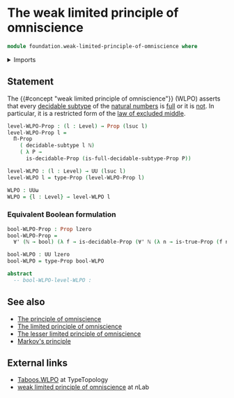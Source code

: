 # The weak limited principle of omniscience

```agda
module foundation.weak-limited-principle-of-omniscience where
```

<details><summary>Imports</summary>

```agda
open import elementary-number-theory.natural-numbers

open import foundation.booleans
open import foundation.disjunction
open import foundation.negation
open import foundation.universal-quantification
open import foundation.universe-levels
open import foundation.decidable-subtypes

open import foundation-core.decidable-propositions
open import foundation-core.propositions
open import foundation-core.sets
```

</details>

## Statement

The {{#concept "weak limited principle of omniscience"}} (WLPO) asserts that
every [decidable subtype](foundation.decidable-subtypes.md) of the
[natural numbers](elementary-number-theory.natural-numbers.md) is
[full](foundation.full-subtypes.md) or it is [not](foundation.negation.md).
In particular, it is a restricted form of the
[law of excluded middle](foundation.law-of-excluded-middle.md).

```agda
level-WLPO-Prop : (l : Level) → Prop (lsuc l)
level-WLPO-Prop l =
  Π-Prop
    ( decidable-subtype l ℕ)
    ( λ P →
      is-decidable-Prop (is-full-decidable-subtype-Prop P))

level-WLPO : (l : Level) → UU (lsuc l)
level-WLPO l = type-Prop (level-WLPO-Prop l)

WLPO : UUω
WLPO = {l : Level} → level-WLPO l
```

### Equivalent Boolean formulation

```agda
bool-WLPO-Prop : Prop lzero
bool-WLPO-Prop =
  ∀' (ℕ → bool) (λ f → is-decidable-Prop (∀' ℕ (λ n → is-true-Prop (f n))))

bool-WLPO : UU lzero
bool-WLPO = type-Prop bool-WLPO

abstract
  -- bool-WLPO-level-WLPO :
```

## See also

- [The principle of omniscience](foundation.principle-of-omniscience.md)
- [The limited principle of omniscience](foundation.limited-principle-of-omniscience.md)
- [The lesser limited principle of omniscience](foundation.lesser-limited-principle-of-omniscience.md)
- [Markov's principle](logic.markovs-principle.md)

## External links

- [Taboos.WLPO](https://martinescardo.github.io/TypeTopology/Taboos.WLPO.html)
  at TypeTopology
- [weak limited principle of omniscience](https://ncatlab.org/nlab/show/weak+limited+principle+of+omniscience)
  at $n$Lab
